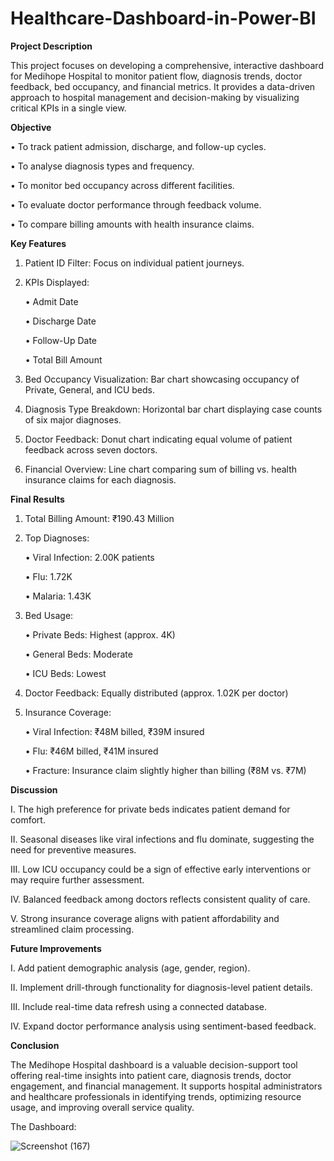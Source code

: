 # Healthcare-Dashboard-in-Power-BI
<b>Project Description</b>

This project focuses on developing a comprehensive, interactive dashboard for Medihope Hospital to monitor patient flow, diagnosis trends, doctor feedback, bed occupancy, and financial metrics. It provides a data-driven approach to hospital management and decision-making by visualizing critical KPIs in a single view.


<b>Objective</b>

•	To track patient admission, discharge, and follow-up cycles.

•	To analyse diagnosis types and frequency.

•	To monitor bed occupancy across different facilities.

•	To evaluate doctor performance through feedback volume.

•	To compare billing amounts with health insurance claims.

<b>Key Features</b>

1.	Patient ID Filter: Focus on individual patient journeys.

2.	KPIs Displayed:

    •	Admit Date
    
    •	Discharge Date
    
    •	Follow-Up Date
    
    •	Total Bill Amount


3.	Bed Occupancy Visualization: Bar chart showcasing occupancy of Private, General, and ICU beds.

4.	Diagnosis Type Breakdown: Horizontal bar chart displaying case counts of six major diagnoses.

5.	Doctor Feedback: Donut chart indicating equal volume of patient feedback across seven doctors.

6.	Financial Overview: Line chart comparing sum of billing vs. health insurance claims for each diagnosis.

<b>Final Results</b>

1.	Total Billing Amount: ₹190.43 Million

2.	Top Diagnoses:

    •	Viral Infection: 2.00K patients
    
    •	Flu: 1.72K
    
    •	Malaria: 1.43K


3.	Bed Usage:

    •	Private Beds: Highest (approx. 4K)
    
    •	General Beds: Moderate
    
    •	ICU Beds: Lowest


4.	Doctor Feedback: Equally distributed (approx. 1.02K per doctor)

5.	Insurance Coverage:

    •	Viral Infection: ₹48M billed, ₹39M insured
    
    •	Flu: ₹46M billed, ₹41M insured
    
    •	Fracture: Insurance claim slightly higher than billing (₹8M vs. ₹7M)

<b>Discussion</b>

I.	The high preference for private beds indicates patient demand for comfort.

II.	Seasonal diseases like viral infections and flu dominate, suggesting the need for preventive measures.

III.	Low ICU occupancy could be a sign of effective early interventions or may require further assessment.

IV.	Balanced feedback among doctors reflects consistent quality of care.

V.	Strong insurance coverage aligns with patient affordability and streamlined claim processing.


<b>Future Improvements</b>

I.	Add patient demographic analysis (age, gender, region).

II.	Implement drill-through functionality for diagnosis-level patient details.

III.	Include real-time data refresh using a connected database.

IV.	Expand doctor performance analysis using sentiment-based feedback.


<b>Conclusion</b>

The Medihope Hospital dashboard is a valuable decision-support tool offering real-time insights into patient care, diagnosis trends, doctor engagement, and financial management. It supports hospital administrators and healthcare professionals in identifying trends, optimizing resource usage, and improving overall service quality.


The Dashboard:

![Screenshot (167)](https://github.com/user-attachments/assets/cf2fe04c-11af-4a5b-90d7-ce45e6827c91)





